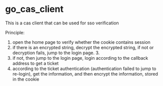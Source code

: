 # go_cas_client
This is a cas client that can be used for sso verification

Principle:

1. open the home page to verify whether the cookie contains session
2. if there is an encrypted string, decrypt the encrypted string, if not or decryption fails, jump to the login page. 3.
3. if not, then jump to the login page, login according to the callback address to get a ticket
4. according to the ticket authentication (authentication failed to jump to re-login), get the information, and then encrypt the information, stored in the cookie

